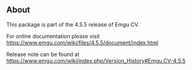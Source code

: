 ## About

This package is part of the 4.5.5 release of Emgu CV. 

For online documentation please visit
<https://www.emgu.com/wiki/files/4.5.5/document/index.html>

Release note can be found at
<https://www.emgu.com/wiki/index.php/Version_History#Emgu.CV-4.5.5>

